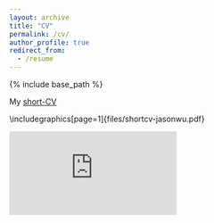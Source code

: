 ```yaml
---
layout: archive
title: "CV"
permalink: /cv/
author_profile: true
redirect_from:
  - /resume
---
```


{% include base_path %}

My <a href="https://github.com/jasonwu0731/jasonwu0731.github.io/blob/master/files/shortcv-jasonwu.pdf" target="_blank">short-CV</a>

\includegraphics[page=1]{files/shortcv-jasonwu.pdf}

![Alt](https://github.com/jasonwu0731/jasonwu0731.github.io/blob/master/files/shortcv-jasonwu.pdf)